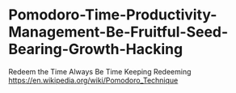 # Pomodoro-Time-Productivity-Management-Be-Fruitful-Seed-Bearing-Growth-Hacking
Redeem the Time Always Be Time Keeping Redeeming https://en.wikipedia.org/wiki/Pomodoro_Technique

